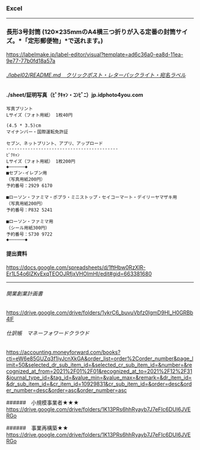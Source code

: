 ### Excel
---
### 長形3号封筒 (120×235mmのA4横三つ折りが入る定番の封筒サイズ。*「定形郵便物」*で送れます。)
https://labelmake.jp/label-editor/visual?template=ad6c36a0-ea8d-11ea-9e77-77b0fd18a57a

###### [./label02/README.md　クリックポスト・レターパックライト・宛名ラベル](https://github.com/takagotch/Excel/tree/master/label02)

#### ./sheet/証明写真（ﾋﾟｸｷｬﾝ・ｺﾝﾋﾞﾆ）jp.idphoto4you.com
```
写真プリント
Lサイズ（フォト用紙） 1枚40円

(4.5 * 3.5)cm
マイナンバー・国際運転免許証

セブン、ネットプリント、アプリ、アップロード
------------------------------------------
ﾋﾟｸｷｬﾝ
Lサイズ（フォト用紙） 1枚200円
◆――――――◆
■セブン-イレブン用
（写真用紙200円）
予約番号：2929 6170

■ローソン・ファミマ・ポプラ・ミニストップ・セイコーマート・デイリーヤマザキ用
（写真用紙200円）
予約番号：P832 5241

■ローソン・ファミマ用
（シール用紙300円）
予約番号：S730 9722
◆――――――◆
```

#### 提出資料
https://docs.google.com/spreadsheets/d/1ftHbw0RzXlR-Er1L54o6lZKvExqTEOOJRfjxVHOImHI/edit#gid=663381680

---

###### 開業創業計画書
https://drive.google.com/drive/folders/1ykrC6_buvuVbfz0lgmD9HI_H0GRBb4lF

###### 仕訳帳　マネーフォワードクラウド
https://accounting.moneyforward.com/books?cti=eW6e85GUZq3f1iyJcnXkGA&order_list=order%2Corder_number&page_limit=50&selected_dr_sub_item_id=&selected_cr_sub_item_id=&number=&recognized_at_from=2021%2F01%2F01&recognized_at_to=2021%2F12%2F31&journal_type_id=&tag_id=&value_min=&value_max=&remark=&dr_item_id=&dr_sub_item_id=&cr_item_id=10929831&cr_sub_item_id=&order=desc&order_number=desc&order=asc&order_number=asc


######　小規模事業者★★★
https://drive.google.com/drive/folders/1K13PRs6hhRyayb7J7eFIc6DUI6JVERGo

######　事業再構築★★
https://drive.google.com/drive/folders/1K13PRs6hhRyayb7J7eFIc6DUI6JVERGo




######
######
######
######
######







```
```

```
```

```
```


```
```






